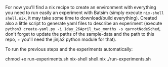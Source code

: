 
For now you'll find a nix recipe to create an environment with everything you need to run easily an experiment with Batsim (simply execute `nix-shell shell.nix`, it may take some time to download/build everything).
Created also a little script to generate yaml files to describe an experiment (execute `python3 create-yaml.py -i 1day_26April_two_months -s qarnotNodeSched`, don't forget to update the paths of the sample-data and the path to this repo, + you'll need the jinja2 python module for that).

To run the previous steps and the experiments automatically:

chmod +x run-experiments.sh
nix-shell shell.nix
./run-experiments.sh
